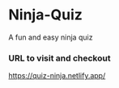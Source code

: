 # Ninja-Quiz
A fun and easy ninja quiz

### URL to visit and checkout
https://quiz-ninja.netlify.app/
